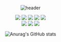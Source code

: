 <div align="center">

![header](https://capsule-render.vercel.app/api?type=wave&color=000000&height=200&&&fontColor={FFFFFFF})
</div>
<div align="center">
  
<img src="https://img.shields.io/badge/JAVA-00000?style=for-the-badge&logo=Java&logoColor=black">
<img src="https://img.shields.io/badge/JavaScript-00000?style=for-the-badge&logo=JavaScript&logoColor=FFFFF">
<img src="https://img.shields.io/badge/Spring-00000?style=for-the-badge&logo=Spring&logoColor=FFFFF">
<img src="https://img.shields.io/badge/HTML5-00000?style=for-the-badge&logo=HTML5&logoColor=FFFFF">
<img src="https://img.shields.io/badge/CSS3-00000?style=for-the-badge&logo=CSS3&logoColor=FFFFF"> <br>
<img src="https://img.shields.io/badge/Eclipse-00000?style=for-the-badge&logo=Eclipse%20IDE&logoColor=FFFFF">
<img src="https://img.shields.io/badge/github-00000?style=for-the-badge&logo=github&logoColor=FFFFF">
<img src="https://img.shields.io/badge/VSCode-00000?style=for-the-badge&logo=VisualStudioCode&logoColor=FFFFF">
</div>
<div align="center">
  
![Anurag's GitHub stats](https://github-readme-stats.vercel.app/api?username=biyakim&show_icons=true&theme=radical)

</div>

